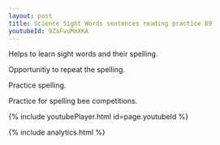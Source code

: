 ```yaml
---
layout: post
title: Science Sight Words sentences reading practice 89
youtubeId: 9ZaFvuMnXKA
---
```

 
 
Helps to learn sight words and their spelling.

Opportunitiy to repeat the spelling. 

Practice spelling. 
 
Practice for spelling bee competitions. 
 
{% include youtubePlayer.html id=page.youtubeId %}
 
 
{% include analytics.html %}